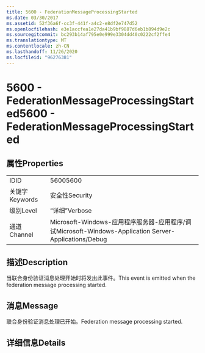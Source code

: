 ```yaml
---
title: 5600 - FederationMessageProcessingStarted
ms.date: 03/30/2017
ms.assetid: 52f36a6f-cc3f-441f-a4c2-e8df2e747d52
ms.openlocfilehash: e3e1accfea1e27da41b9bf9887d6eb1b894d9e2c
ms.sourcegitcommit: bc293b14af795e0e999e3304dd40c0222cf2ffe4
ms.translationtype: MT
ms.contentlocale: zh-CN
ms.lasthandoff: 11/26/2020
ms.locfileid: "96276381"
---
```

# <a name="5600---federationmessageprocessingstarted"></a><span data-ttu-id="054b6-102">5600 - FederationMessageProcessingStarted</span><span class="sxs-lookup"><span data-stu-id="054b6-102">5600 - FederationMessageProcessingStarted</span></span>

## <a name="properties"></a><span data-ttu-id="054b6-103">属性</span><span class="sxs-lookup"><span data-stu-id="054b6-103">Properties</span></span>  
  
|||  
|-|-|  
|<span data-ttu-id="054b6-104">ID</span><span class="sxs-lookup"><span data-stu-id="054b6-104">ID</span></span>|<span data-ttu-id="054b6-105">5600</span><span class="sxs-lookup"><span data-stu-id="054b6-105">5600</span></span>|  
|<span data-ttu-id="054b6-106">关键字</span><span class="sxs-lookup"><span data-stu-id="054b6-106">Keywords</span></span>|<span data-ttu-id="054b6-107">安全性</span><span class="sxs-lookup"><span data-stu-id="054b6-107">Security</span></span>|  
|<span data-ttu-id="054b6-108">级别</span><span class="sxs-lookup"><span data-stu-id="054b6-108">Level</span></span>|<span data-ttu-id="054b6-109">“详细”</span><span class="sxs-lookup"><span data-stu-id="054b6-109">Verbose</span></span>|  
|<span data-ttu-id="054b6-110">通道</span><span class="sxs-lookup"><span data-stu-id="054b6-110">Channel</span></span>|<span data-ttu-id="054b6-111">Microsoft-Windows-应用程序服务器-应用程序/调试</span><span class="sxs-lookup"><span data-stu-id="054b6-111">Microsoft-Windows-Application Server-Applications/Debug</span></span>|  
  
## <a name="description"></a><span data-ttu-id="054b6-112">描述</span><span class="sxs-lookup"><span data-stu-id="054b6-112">Description</span></span>  

 <span data-ttu-id="054b6-113">当联合身份验证消息处理开始时将发出此事件。</span><span class="sxs-lookup"><span data-stu-id="054b6-113">This event is emitted when the federation message processing started.</span></span>  
  
## <a name="message"></a><span data-ttu-id="054b6-114">消息</span><span class="sxs-lookup"><span data-stu-id="054b6-114">Message</span></span>  

 <span data-ttu-id="054b6-115">联合身份验证消息处理已开始。</span><span class="sxs-lookup"><span data-stu-id="054b6-115">Federation message processing started.</span></span>  
  
## <a name="details"></a><span data-ttu-id="054b6-116">详细信息</span><span class="sxs-lookup"><span data-stu-id="054b6-116">Details</span></span>
